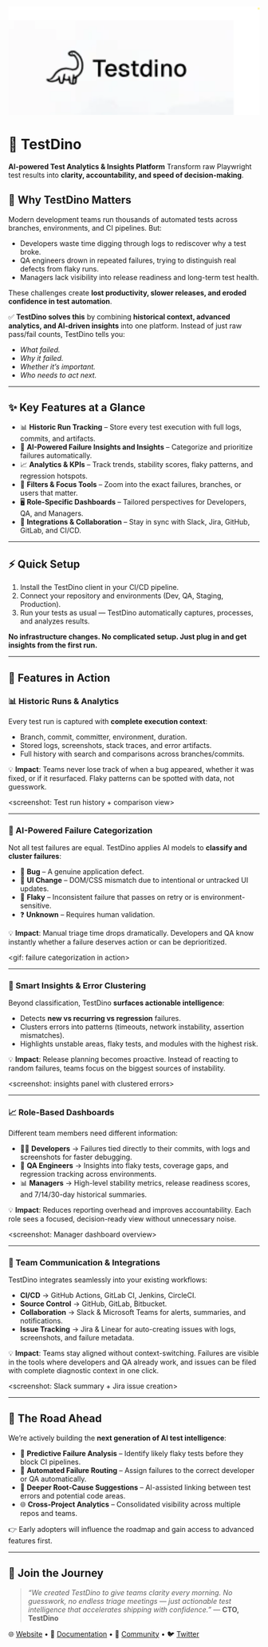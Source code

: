 <center><img src="assets/logo.png" width='700px'></center>

# 🦖 TestDino

**AI-powered Test Analytics & Insights Platform**
Transform raw Playwright test results into **clarity, accountability, and speed of decision-making**.


## 🚀 Why TestDino Matters

Modern development teams run thousands of automated tests across branches, environments, and CI pipelines. But:

* Developers waste time digging through logs to rediscover why a test broke.
* QA engineers drown in repeated failures, trying to distinguish real defects from flaky runs.
* Managers lack visibility into release readiness and long-term test health.

These challenges create **lost productivity, slower releases, and eroded confidence in test automation**.

✅ **TestDino solves this** by combining **historical context, advanced analytics, and AI-driven insights** into one platform. Instead of just raw pass/fail counts, TestDino tells you:

* *What failed.*
* *Why it failed.*
* *Whether it’s important.*
* *Who needs to act next.*

---

## ✨ Key Features at a Glance

* 📊 **Historic Run Tracking** – Store every test execution with full logs, commits, and artifacts.
* 🤖 **AI-Powered Failure Insights and Insights** – Categorize and prioritize failures automatically.
* 📈 **Analytics & KPIs** – Track trends, stability scores, flaky patterns, and regression hotspots.
* 🎯 **Filters & Focus Tools** – Zoom into the exact failures, branches, or users that matter.
* 🖥️ **Role-Specific Dashboards** – Tailored perspectives for Developers, QA, and Managers.
* 🔗 **Integrations & Collaboration** – Stay in sync with Slack, Jira, GitHub, GitLab, and CI/CD.

---

## ⚡ Quick Setup

1. Install the TestDino client in your CI/CD pipeline.
2. Connect your repository and environments (Dev, QA, Staging, Production).
3. Run your tests as usual — TestDino automatically captures, processes, and analyzes results.

**No infrastructure changes. No complicated setup. Just plug in and get insights from the first run.**

---

## 🧩 Features in Action

### 📊 Historic Runs & Analytics

Every test run is captured with **complete execution context**:

* Branch, commit, committer, environment, duration.
* Stored logs, screenshots, stack traces, and error artifacts.
* Full history with search and comparisons across branches/commits.

💡 **Impact**: Teams never lose track of when a bug appeared, whether it was fixed, or if it resurfaced. Flaky patterns can be spotted with data, not guesswork.

\<screenshot: Test run history + comparison view>

---

### 🤖 AI-Powered Failure Categorization

Not all test failures are equal. TestDino applies AI models to **classify and cluster failures**:

* 🐞 **Bug** – A genuine application defect.
* 🎨 **UI Change** – DOM/CSS mismatch due to intentional or untracked UI updates.
* 🔄 **Flaky** – Inconsistent failure that passes on retry or is environment-sensitive.
* ❓ **Unknown** – Requires human validation.

💡 **Impact**: Manual triage time drops dramatically. Developers and QA know instantly whether a failure deserves action or can be deprioritized.

\<gif: failure categorization in action>

---

### 🎯 Smart Insights & Error Clustering

Beyond classification, TestDino **surfaces actionable intelligence**:

* Detects **new vs recurring vs regression** failures.
* Clusters errors into patterns (timeouts, network instability, assertion mismatches).
* Highlights unstable areas, flaky tests, and modules with the highest risk.

💡 **Impact**: Release planning becomes proactive. Instead of reacting to random failures, teams focus on the biggest sources of instability.

\<screenshot: insights panel with clustered errors>

---

### 📈 Role-Based Dashboards

Different team members need different information:

* 👨‍💻 **Developers** → Failures tied directly to their commits, with logs and screenshots for faster debugging.
* 🧪 **QA Engineers** → Insights into flaky tests, coverage gaps, and regression tracking across environments.
* 📊 **Managers** → High-level stability metrics, release readiness scores, and 7/14/30-day historical summaries.

💡 **Impact**: Reduces reporting overhead and improves accountability. Each role sees a focused, decision-ready view without unnecessary noise.

\<screenshot: Manager dashboard overview>

---

### 🔗 Team Communication & Integrations

TestDino integrates seamlessly into your existing workflows:

* **CI/CD** → GitHub Actions, GitLab CI, Jenkins, CircleCI.
* **Source Control** → GitHub, GitLab, Bitbucket.
* **Collaboration** → Slack & Microsoft Teams for alerts, summaries, and notifications.
* **Issue Tracking** → Jira & Linear for auto-creating issues with logs, screenshots, and failure metadata.

💡 **Impact**: Teams stay aligned without context-switching. Failures are visible in the tools where developers and QA already work, and issues can be filed with complete diagnostic context in one click.

\<screenshot: Slack summary + Jira issue creation>

---

## 🔮 The Road Ahead

We’re actively building the **next generation of AI test intelligence**:

* 🔮 **Predictive Failure Analysis** – Identify likely flaky tests before they block CI pipelines.
* 🔄 **Automated Failure Routing** – Assign failures to the correct developer or QA automatically.
* 🧠 **Deeper Root-Cause Suggestions** – AI-assisted linking between test errors and potential code areas.
* 🌐 **Cross-Project Analytics** – Consolidated visibility across multiple repos and teams.

👉 Early adopters will influence the roadmap and gain access to advanced features first.

---

## 🤝 Join the Journey

> *“We created TestDino to give teams clarity every morning. No guesswork, no endless triage meetings — just actionable test intelligence that accelerates shipping with confidence.”*
> — **CTO, TestDino**

🌐 [Website](#) • 📖 [Documentation](#) • 💬 [Community](#) • 🐦 [Twitter](#)



